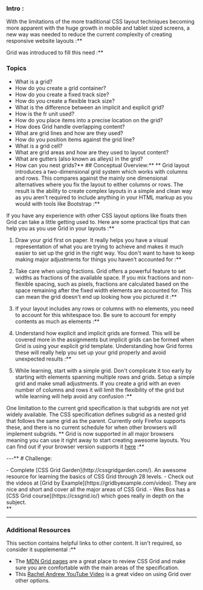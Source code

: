 ### Intro :
>
With the limitations of the more traditional CSS layout techniques becoming more apparent with the huge growth in mobile and tablet sized screens, a new way was needed to reduce the current complexity of creating responsive website layouts :**

Grid was introduced to fill this need :**


###  Topics
- What is a grid?
- How do you create a grid container?
- How do you create a fixed track size?
- How do you create a flexible track size?
- What is the difference between an implicit and explicit grid?
- How is the fr unit used?
- How do you place items into a precise location on the grid?
- How does Grid handle overlapping content?
- What are grid lines and how are they used?
- How do you position items against the grid line?
- What is a grid cell?
- What are grid areas and how are they used to layout content?
- What are gutters (also known as alleys) in the grid?
- How can you nest grids?** ## Conceptual Overview:** ** Grid layout introduces a two-dimensional grid system which works with columns and rows. This compares against the mainly one dimensional alternatives where you fix the layout to either columns or rows. The result is the ability to create complex layouts in a simple and clean way as you aren't required to include anything in your HTML markup as you would with tools like Bootstrap :**

If you have any experience with other CSS layout options like floats then Grid can take a little getting used to. Here are some practical tips that can help you as you use Grid in your layouts :**

1) Draw your grid first on paper. It really helps you have a visual representation of what you are trying to achieve and makes it much easier to set up the grid in the right way. You don't want to have to keep making major adjustments for things you haven't accounted for :**

2) Take care when using fractions. Grid offers a powerful feature to set widths as fractions of the available space. If you mix fractions and non-flexible spacing, such as pixels, fractions are calculated based on the space remaining after the fixed width elements are accounted for. This can mean the grid doesn't end up looking how you pictured it :**

3) If your layout includes any rows or columns with no elements, you need to account for this whitespace too. Be sure to account for empty contents as much as elements :**

4) Understand how explicit and implicit grids are formed. This will be covered more in the assignments but implicit grids can be formed when Grid is using your explicit grid template. Understanding how Grid forms these will really help you set up your grid properly and avoid unexpected results :**

5) While learning, start with a simple grid. Don't complicate it too early by starting with elements spanning multiple rows and grids. Setup a simple grid and make small adjustments. If you create a grid with an even number of columns and rows it will limit the flexibility of the grid but while learning will help avoid any confusion :**

One limitation to the current grid specification is that subgrids are not yet widely available. The CSS specification defines subgrid as a nested grid that follows the same grid as the parent. Currently only Firefox supports these, and there is no current schedule for when other browsers will implement subgrids. ** Grid is now supported in all major browsers meaning you can use it right away to start creating awesome layouts. You can find out if your browser version supports it [here](https://caniuse.com/#feat=css-grid) :**

---** # Challenge:
<div class="lesson-content__panel" markdown="1">
- Complete [CSS Grid Garden](http://cssgridgarden.com/). An awesome resource for learning the basics of CSS Grid through 28 levels.
- Check out the videos at [Grid by Example](https://gridbyexample.com/video). They are nice and short and cover all the major areas of CSS Grid.
- Wes Bos has a [CSS Grid course](https://cssgrid.io/) which goes really in depth on the subject.
</div>** 

---


### Additional Resources
This section contains helpful links to other content. It isn't required, so consider it supplemental :**

- The [MDN Grid pages](https://developer.mozilla.org/en-US/docs/Web/CSS/CSS_Grid_Layout) are a great place to review CSS Grid and make sure you are comfortable with the main areas of the specification.
- This [Rachel Andrew YouTube Video](https://youtu.be/N5Lt1SLqBmQ) is a great video on using Grid over other options.

